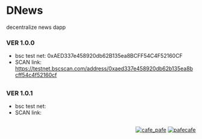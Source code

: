 # DNews
decentralize news dapp

### VER 1.0.0

- bsc test net: 0xAED337e458920db62B135ea8BCFF54C4F52160CF
- SCAN link: https://testnet.bscscan.com/address/0xaed337e458920db62b135ea8bcff54c4f52160cf

##

### VER 1.0.1

- bsc test net: 
- SCAN link: 

##

<p align="right"> 
    <a href="https://github.com/mosi-sol/DNews" target="blank">
    <img src="https://img.shields.io/badge/Decentralize%20News-dapp-blue?style=flat" alt="cafe_pafe" /></a> 
    <a href="https://github.com/mosi-sol/" target="blank">
    <img src="https://img.shields.io/github/license/mosi-sol/live-contracts" alt="pafecafe" /></a>                                  
</p>

